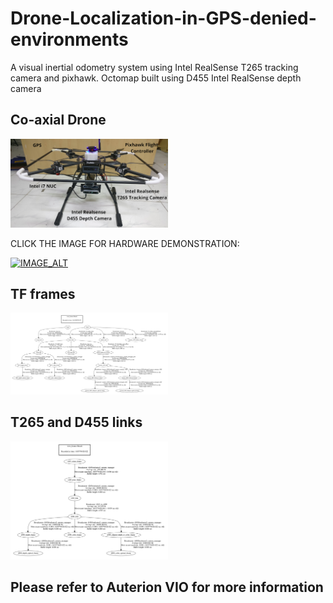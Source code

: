 # Drone-Localization-in-GPS-denied-environments

A visual inertial odometry system using Intel RealSense T265 tracking camera and pixhawk. Octomap built using D455 Intel RealSense depth camera

## Co-axial Drone

<p align="left">
  <img src="https://github.com/manoharbhat/Drone-Localization-in-GPS-denied-environments/blob/main/VIO_drone.png" width=50% height=50%>
</p> 

CLICK THE IMAGE FOR HARDWARE DEMONSTRATION:


[![IMAGE_ALT](https://img.youtube.com/vi/rbHBjmynoJA/0.jpg)](https://www.youtube.com/watch?v=rbHBjmynoJA)

##  TF frames

<p align="left">
  <img src="https://github.com/manoharbhat/Drone-Localization-in-GPS-denied-environments/blob/main/frames.png" width=50% height=50%>
</p> 


## T265 and D455 links

<p align="left">
  <img src="https://github.com/manoharbhat/Drone-Localization-in-GPS-denied-environments/blob/main/t265%20and%20d415.png" width=50% height=50%>
</p> 

## Please refer to Auterion VIO for more information
